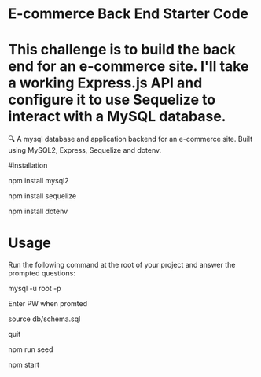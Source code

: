 # E-commerce Back End Starter Code

# This challenge is to build the back end for an e-commerce site. I'll take a working Express.js API and configure it to use Sequelize to interact with a MySQL database.

🔍 A mysql database and application backend for an e-commerce site. Built using MySQL2, Express, Sequelize and dotenv.

#installation

npm install mysql2

npm install sequelize

npm install dotenv

# Usage

Run the following command at the root of your project and answer the prompted questions:

mysql -u root -p

Enter PW when promted

source db/schema.sql

quit

npm run seed

npm start